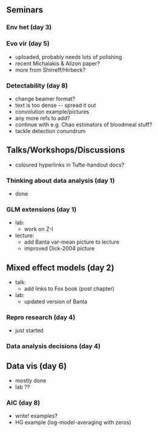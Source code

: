 ## Seminars

### Env het (day 3)

### Evo vir (day 5)

* uploaded, probably needs lots of polishing
* recent Michalakis & Alizon paper?
* more from Shirreff/Hirbeck?

### Detectability (day 8)

* change beamer format?
* text is too dense -- spread it out
* convolution example/pictures
* any more refs to add?
* continue with e.g. Chao estimators of bloodmeal stuff?
* tackle detection conundrum

## Talks/Workshops/Discussions

* coloured hyperlinks in Tufte-handout docs?


### Thinking about data analysis (day 1)

* done

### GLM extensions (day 1)

* lab:
    * work on Z-I
* lecture:
    * add Banta var-mean picture to lecture
    * improved Dick-2004 picture
	
## Mixed effect models (day 2)

* talk:
   * add links to Fox book (post chapter)
* lab:
   * updated version of Banta

### Repro research (day 4)

* just started

### Data analysis decisions (day 4)

## Data vis (day 6)

* mostly done
* lab ??

### AIC (day 8)

* write! examples?
* HG example (log-model-averaging with zeros)
